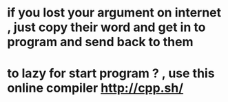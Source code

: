 # if you lost your argument on internet , just copy their word and get in to program and send back to them

# to lazy for start program ? , use this online compiler http://cpp.sh/
